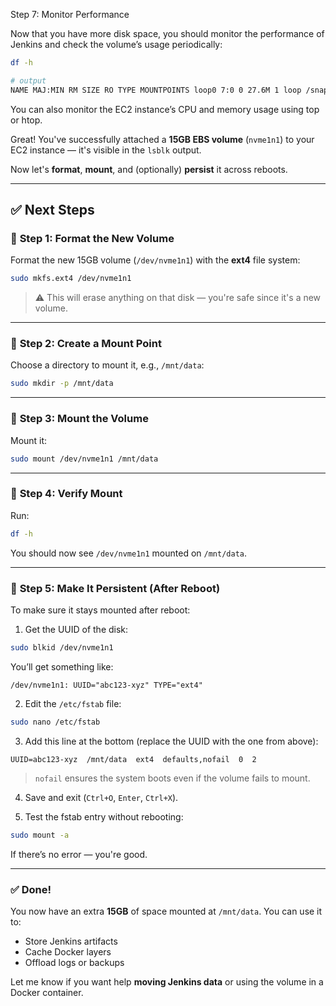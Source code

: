 Step 7: Monitor Performance

Now that you have more disk space, you should monitor the performance of Jenkins and check the volume’s usage periodically:
```bash
df -h

# output
NAME MAJ:MIN RM SIZE RO TYPE MOUNTPOINTS loop0 7:0 0 27.6M 1 loop /snap/amazon-ssm-agent/11797 loop1 7:1 0 49.3M 1 loop /snap/snapd/24792 loop2 7:2 0 73.9M 1 loop /snap/core22/2045 nvme0n1 259:0 0 8G 0 disk ├─nvme0n1p1 259:1 0 7G 0 part / ├─nvme0n1p14 259:2 0 4M 0 part ├─nvme0n1p15 259:3 0 106M 0 part /boot/efi └─nvme0n1p16 259:4 0 913M 0 part /boot nvme1n1 259:5 0 15G 0 disk i added 15gm
```



You can also monitor the EC2 instance’s CPU and memory usage using top or htop.

Great! You've successfully attached a **15GB EBS volume** (`nvme1n1`) to your EC2 instance — it's visible in the `lsblk` output.

Now let's **format**, **mount**, and (optionally) **persist** it across reboots.

---

## ✅ Next Steps

### 🔹 **Step 1: Format the New Volume**

Format the new 15GB volume (`/dev/nvme1n1`) with the **ext4** file system:

```bash
sudo mkfs.ext4 /dev/nvme1n1
```

> ⚠️ This will erase anything on that disk — you're safe since it's a new volume.

---

### 🔹 **Step 2: Create a Mount Point**

Choose a directory to mount it, e.g., `/mnt/data`:

```bash
sudo mkdir -p /mnt/data
```

---

### 🔹 **Step 3: Mount the Volume**

Mount it:

```bash
sudo mount /dev/nvme1n1 /mnt/data
```

---

### 🔹 **Step 4: Verify Mount**

Run:

```bash
df -h
```

You should now see `/dev/nvme1n1` mounted on `/mnt/data`.

---

### 🔹 **Step 5: Make It Persistent (After Reboot)**

To make sure it stays mounted after reboot:

1. Get the UUID of the disk:

```bash
sudo blkid /dev/nvme1n1
```

You’ll get something like:

```
/dev/nvme1n1: UUID="abc123-xyz" TYPE="ext4"
```

2. Edit the `/etc/fstab` file:

```bash
sudo nano /etc/fstab
```

3. Add this line at the bottom (replace the UUID with the one from above):

```
UUID=abc123-xyz  /mnt/data  ext4  defaults,nofail  0  2
```

> `nofail` ensures the system boots even if the volume fails to mount.

4. Save and exit (`Ctrl+O`, `Enter`, `Ctrl+X`).

5. Test the fstab entry without rebooting:

```bash
sudo mount -a
```

If there’s no error — you're good.

---

### ✅ Done!

You now have an extra **15GB** of space mounted at `/mnt/data`. You can use it to:

* Store Jenkins artifacts
* Cache Docker layers
* Offload logs or backups

Let me know if you want help **moving Jenkins data** or using the volume in a Docker container.
